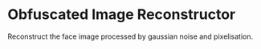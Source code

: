 # Obfuscated Image Reconstructor

Reconstruct the face image processed by gaussian noise and pixelisation.
